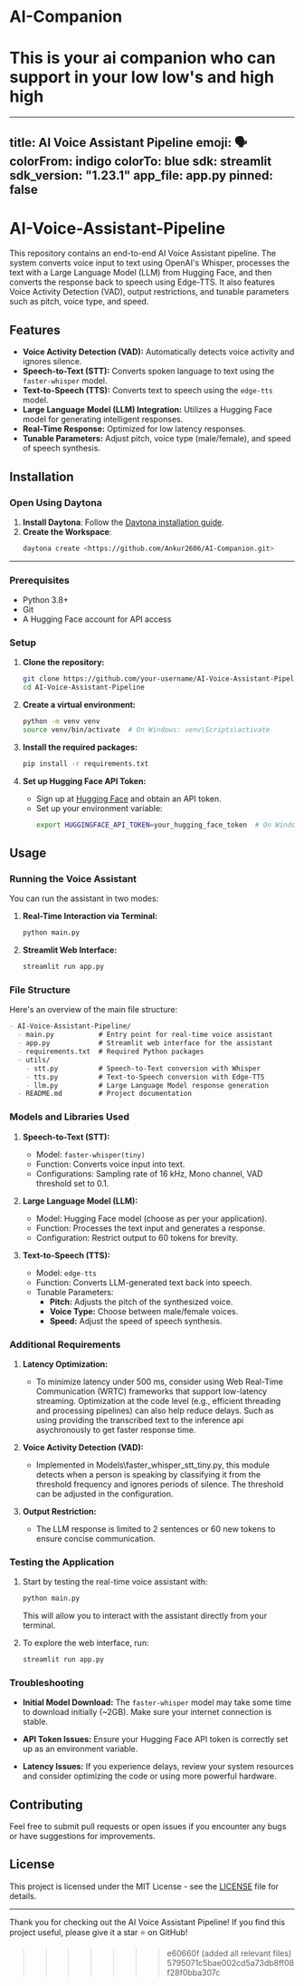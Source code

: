 # AI-Companion
This is your ai companion who can support in your low low's and high high
=======
---
title: AI Voice Assistant Pipeline
emoji: 🗣️
colorFrom: indigo
colorTo: blue
sdk: streamlit
sdk_version: "1.23.1"
app_file: app.py
pinned: false
---
# AI-Voice-Assistant-Pipeline

This repository contains an end-to-end AI Voice Assistant pipeline. The system converts voice input to text using OpenAI's Whisper, processes the text with a Large Language Model (LLM) from Hugging Face, and then converts the response back to speech using Edge-TTS. It also features Voice Activity Detection (VAD), output restrictions, and tunable parameters such as pitch, voice type, and speed.

## Features

- **Voice Activity Detection (VAD):** Automatically detects voice activity and ignores silence.
- **Speech-to-Text (STT):** Converts spoken language to text using the `faster-whisper` model.
- **Text-to-Speech (TTS):** Converts text to speech using the `edge-tts` model.
- **Large Language Model (LLM) Integration:** Utilizes a Hugging Face model for generating intelligent responses.
- **Real-Time Response:** Optimized for low latency responses.
- **Tunable Parameters:** Adjust pitch, voice type (male/female), and speed of speech synthesis.

## Installation

### Open Using Daytona  

1. **Install Daytona**: Follow the [Daytona installation guide](https://www.daytona.io/docs/installation/installation/).  
2. **Create the Workspace**:  
   ```bash  
   daytona create <https://github.com/Ankur2606/AI-Companion.git> 
   ```  

---

### Prerequisites
- Python 3.8+
- Git
- A Hugging Face account for API access

### Setup

1. **Clone the repository:**
   ```bash
   git clone https://github.com/your-username/AI-Voice-Assistant-Pipeline.git
   cd AI-Voice-Assistant-Pipeline
   ```

2. **Create a virtual environment:**
   ```bash
   python -m venv venv
   source venv/bin/activate  # On Windows: venv\Scripts\activate
   ```

3. **Install the required packages:**
   ```bash
   pip install -r requirements.txt
   ```

4. **Set up Hugging Face API Token:**
   - Sign up at [Hugging Face](https://huggingface.co/join) and obtain an API token.
   - Set up your environment variable:
     ```bash
     export HUGGINGFACE_API_TOKEN=your_hugging_face_token  # On Windows: set HUGGINGFACE_API_TOKEN=your_hugging_face_token
     ```

## Usage

### Running the Voice Assistant

You can run the assistant in two modes:

1. **Real-Time Interaction via Terminal:**
   ```bash
   python main.py
   ```

2. **Streamlit Web Interface:**
   ```bash
   streamlit run app.py
   ```

### File Structure

Here's an overview of the main file structure:

```markdown
- AI-Voice-Assistant-Pipeline/
  - main.py           # Entry point for real-time voice assistant
  - app.py            # Streamlit web interface for the assistant
  - requirements.txt  # Required Python packages
  - utils/
    - stt.py          # Speech-to-Text conversion with Whisper
    - tts.py          # Text-to-Speech conversion with Edge-TTS
    - llm.py          # Large Language Model response generation
  - README.md         # Project documentation
```

### Models and Libraries Used

1. **Speech-to-Text (STT):**
   - Model: `faster-whisper(tiny)`
   - Function: Converts voice input into text.
   - Configurations: Sampling rate of 16 kHz, Mono channel, VAD threshold set to 0.1.

2. **Large Language Model (LLM):**
   - Model: Hugging Face model (choose as per your application).
   - Function: Processes the text input and generates a response.
   - Configuration: Restrict output to 60 tokens for brevity.

3. **Text-to-Speech (TTS):**
   - Model: `edge-tts`
   - Function: Converts LLM-generated text back into speech.
   - Tunable Parameters: 
     - **Pitch:** Adjusts the pitch of the synthesized voice.
     - **Voice Type:** Choose between male/female voices.
     - **Speed:** Adjust the speed of speech synthesis.

### Additional Requirements

1. **Latency Optimization:**
   - To minimize latency under 500 ms, consider using Web Real-Time Communication (WRTC) frameworks that support low-latency streaming. Optimization at the code level (e.g., efficient threading and processing pipelines) can also help reduce delays. Such as using providing the transcribed text to the inference api asychronously to get faster response time.

2. **Voice Activity Detection (VAD):**
   - Implemented in Models\faster_whisper_stt_tiny.py, this module detects when a person is speaking by classifying it from the threshold frequency and ignores periods of silence. The threshold can be adjusted in the configuration.

3. **Output Restriction:**
   - The LLM response is limited to 2 sentences or 60 new tokens to ensure concise communication.

### Testing the Application

1. Start by testing the real-time voice assistant with:
   ```bash
   python main.py
   ```
   This will allow you to interact with the assistant directly from your terminal.

2. To explore the web interface, run:
   ```bash
   streamlit run app.py
   ```

### Troubleshooting

- **Initial Model Download:** The `faster-whisper` model may take some time to download initially (~2GB). Make sure your internet connection is stable.

- **API Token Issues:** Ensure your Hugging Face API token is correctly set up as an environment variable.

- **Latency Issues:** If you experience delays, review your system resources and consider optimizing the code or using more powerful hardware.

## Contributing

Feel free to submit pull requests or open issues if you encounter any bugs or have suggestions for improvements.

## License

This project is licensed under the MIT License - see the [LICENSE](LICENSE) file for details.

---

Thank you for checking out the AI Voice Assistant Pipeline! If you find this project useful, please give it a star ⭐ on GitHub!
>>>>>>> e60660f (added all relevant files)
>>>>>>> 5795071c5bae002cd5a73db8ff08f28f0bba307c
